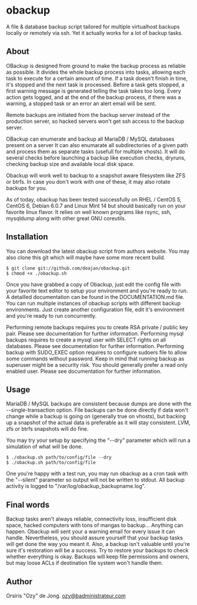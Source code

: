 obackup
=======

A file & database backup script tailored for multiple virtualhost backups locally or remotely via ssh.
Yet it actually works for a lot of backup tasks.

## About

OBackup is designed from ground to make the backup process as reliable as possible.
It divides the whole backup process into tasks, allowing each task to execute for a certain amount of time.
If a task doesn't finish in time, it's stopped and the next task is processed.
Before a task gets stopped, a first warning message is generated telling the task takes too long.
Every action gets logged, and at the end of the backup process, if there was a warning,
a stopped task or an error an alert email will be sent.

Remote backups are initiated from the backup server instead of the production server, so hacked servers won't get ssh access to the backup server.

OBackup can enumerate and backup all MariaDB / MySQL databases present on a server
It can also enumarate all subdirectories of a given path and process them as separate tasks (usefull for multiple vhosts).
It will do several checks before launching a backup like execution checks, dryruns,
checking backup size and available local disk space.

Obackup will work well to backup to a snapshot aware filesystem like ZFS or btrfs.
In case you don't work with one of these, it may also rotate backups for you.

As of today, obackup has been tested successfully on RHEL / CentOS 5, CentOS 6, Debian 6.0.7 and Linux Mint 14
but should basically run on your favorite linux flavor. It relies on well known programs like rsync, ssh, mysqldump along
with other great GNU coreutils.

## Installation

You can download the latest obackup script from authors website.
You may also clone this git which will maybe have some more recent build.

    $ git clone git://github.com/deajan/obackup.git
    $ chmod +x ./obackup.sh
  
Once you have grabbed a copy of Obackup, just edit the config file with your favorite text editor to setup your environment and you're ready to run. A detailled documentation can be found in the DOCUMENTATION.md file.
You can run multiple instances of obackup scripts with different backup environments. Just create another configuration file, edit it's environment and you're ready to run concurrently.

Performing remote backups requires you to create RSA private / public key pair. Please see documentation for further information.
Performing mysql backups requires to create a mysql user with SELECT rights on all databases. Please see documentation for further information.
Performing backup with SUDO_EXEC option requires to configure sudoers file to allow some commands without password. Keep in mind that running backup as superuser might be a security risk. You should generally prefer a read only enabled user. Please see documentation for further information.

## Usage

MariaDB / MySQL backups are consistent because dumps are done with the --single-transaction option.
File backups can be done directly if data won't change while a backup is going on (generally true on vhosts), but backing up a snapshot of the actual data is preferable as it will stay consistent. LVM, zfs or btrfs snapshots will do fine.

You may try your setup by specifying the "--dry" parameter which will run a simulation of what will be done.

    $ ./obackup.sh path/to/config/file --dry
    $ ./obackup.sh path/to/config/file

One you're happy with a test run, you may run obackup as a cron task with the "--silent" parameter so output will not be written to stdout.
All backup activity is logged to "/var/log/obackup_backupname.log".

## Final words

Backup tasks aren't always reliable, connectivity loss, insufficient disk space, hacked computers with tons of mangas to backup... Anything can happen. Obackup will sent your a warning email for every issue it can handle.
Nevertheless, you should assure yourself that your backup tasks will get done the way you meant it. Also, a backup isn't valuable until you're sure it's restoration will be a success. Try to restore your backups to check whether everything is okay. Backups will keep file permissions and owners, but may loose ACLs if destination file system won't handle them. 

## Author

Orsiris "Ozy" de Jong.
ozy@badministrateur.com


 
